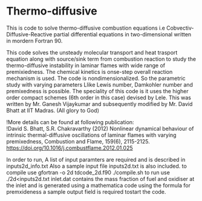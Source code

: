 # Thermo-diffusive
This is code to solve thermo-diffusive combustion equations i.e Cobvectiv-Diffusive-Reactive partial differential equations in two-dimensional written in mordern Fortran 90.

This code solves the unsteady molecular transport and heat trasport equation along with source/sink term from combustion reaction to study the                            
thermo-diffusive instability in laminar flames with wide range of premixiedness. The chemical kinetics is onse-step overall reaction mechanism is used. The code is nondimensionalized.
So the parametric study with varying parameters Llike Lewis number, Damkohler number and premixedness is possible.
The speciality of this code is it uses the higher order compact schemes (6th order in this case) devised by Lele. 
This was written by Mr. Ganesh Vijaykumar and subsequently modified by Mr. David Bhatt at IIT Madras. (All glory to God)

  !More details can be found at following publication:                                                                   
  !David S. Bhatt, S.R. Chakravarthy (2012) Nonlinear dynamical behaviour of intrinsic thermal-diffusive oscillations of
laminar flames with varying premixedness, Combustion and Flame, 159(6), 2115-2125. https://doi.org/10.1016/j.combustflame.2012.01.025

In order to run, A list of input paramters are required and is described in inputs2d_info.txt
Also a sample input file inputs2d.txt is also included.
to compile use 
gfortran -o 2d tdcode_2d.f90
./compile.sh
to run use
./2d<inputs2d.txt
inlet.dat contains the mass fraction of fuel and oxidiser at the inlet and is generated using a mathematica code using the formula for premxideness
a sample output field is required tostart the code. 
